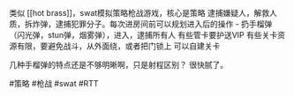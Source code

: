 类似 [[hot brass]]，swat模拟策略枪战游戏，核心是策略
逮捕嫌疑人，解救人质，拆炸弹，逮捕犯罪分子。每次进房间前可以规划进入后的操作 - 扔手榴弹（闪光弹，stun弹，烟雾弹），进入，逮捕所有人
有些管卡要护送VIP
有些关卡资源有限，要避免战斗，从外面绕，或者把门锁上
可以自建关卡

几种手榴弹的特点还是不够明晰啊，只是射程区别？
很快腻了。

#策略 #枪战 #swat #RTT
